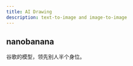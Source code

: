 ```yaml
---
title: AI Drawing
description: text-to-image and image-to-image
---
```


## nanobanana

谷歌的模型，领先别人半个身位。







